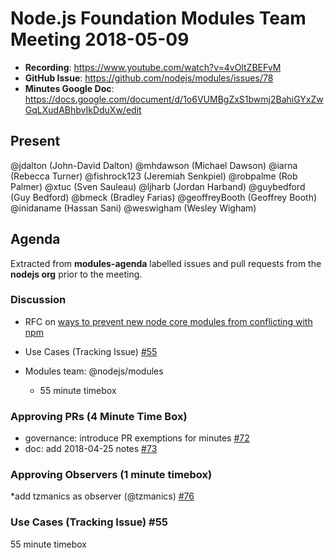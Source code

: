 # Node.js Foundation Modules Team Meeting 2018-05-09

* **Recording**: https://www.youtube.com/watch?v=4vOltZBEFvM
* **GitHub Issue**:  https://github.com/nodejs/modules/issues/78
* **Minutes Google Doc**: https://docs.google.com/document/d/1o6VUMBgZxS1bwmj2BahiGYxZwGqLXudABhbvIkDduXw/edit

## Present

@jdalton (John-David Dalton)
@mhdawson (Michael Dawson)
@iarna (Rebecca Turner)
@fishrock123 (Jeremiah Senkpiel)
@robpalme (Rob Palmer)
@xtuc (Sven Sauleau)
@ljharb (Jordan Harband)
@guybedford (Guy Bedford)
@bmeck (Bradley Farias)
@geoffreyBooth (Geoffrey Booth)
@inidaname (Hassan Sani)
@weswigham (Wesley Wigham)

## Agenda

Extracted from **modules-agenda** labelled issues and pull requests from the **nodejs org** prior to the meeting.

### Discussion

* RFC on [ways to prevent new node core modules from conflicting with npm](https://github.com/nodejs/TSC/issues/389)

* Use Cases (Tracking Issue) [#55](https://github.com/nodejs/modules/issues/55)

* Modules team: @nodejs/modules
  - 55 minute timebox

### Approving PRs (4 Minute Time Box)

* governance: introduce PR exemptions for minutes [#72](https://github.com/nodejs/modules/pull/72)
* doc: add 2018-04-25 notes [#73](https://github.com/nodejs/modules/pull/73)

### Approving Observers (1 minute timebox)

*add tzmanics as observer (@tzmanics) [#76](https://github.com/nodejs/modules/pull/76)

### Use Cases (Tracking Issue) #55
55 minute timebox

